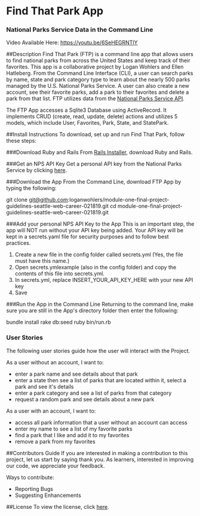 # Find That Park App
### National Parks Service Data in the Command Line
Video Available Here: https://youtu.be/6SeHEGRNTlY

##Description
Find That Park (FTP) is a command line app that allows users to find national parks from across the United States and keep track of their favorites. This app is a collaborative project by Logan Wohlers and Ellen Hatleberg. From the Command Line Interface (CLI), a user can search parks by name, state and park category type to learn about the nearly 500 parks managed by the U.S. National Parks Service. A user can also create a new account, see their favorite parks, add a park to their favorites and delete a park from that list. FTP utilizes data from the [National Parks Service API](https://www.nps.gov/subjects/developer/index.htm).

The FTP App accesses a Sqlite3 Database using ActiveRecord. It implements CRUD (create, read, update, delete) actions and utilizes 5 models, which include User, Favorites, Park, State, and StatePark.

##Install Instructions
To download, set up and run Find That Park, follow these steps:

###Download Ruby and Rails
From [Rails Installer](http://railsinstaller.org/en), download Ruby and Rails.

###Get an NPS API Key
Get a personal API key from the National Parks Service by clicking [here](https://www.nps.gov/subjects/developer/get-started.htm).

###Download the App
From the Command Line, download FTP App by typing the following:

git clone git@github.com:loganwohlers/module-one-final-project-guidelines-seattle-web-career-021819.git
cd module-one-final-project-guidelines-seattle-web-career-021819.git

###Add your personal NPS API Key to the App
This is an important step, the app will NOT run without your API key being added. Your API key will be kept in a secrets.yaml file for security purposes and to follow best practices.
1. Create a new file in the config folder called secrets.yml (Yes, the file must have this name.)
2. Open secrets.ymlexample (also in the config folder) and copy the contents of this file into secrets.yml.
3. In secrets.yml, replace INSERT_YOUR_API_KEY_HERE with your new API key
4. Save

###Run the App in the Command Line
Returning to the command line, make sure you are still in the App's directory folder then enter the following:

bundle install
rake db:seed
ruby bin/run.rb

### User Stories
The following user stories guide how the user will interact with the Project.

As a user without an account, I want to:
* enter a park name and see details about that park
* enter a state then see a list of parks that are located within it, select a park and see it's details
* enter a park category and see a list of parks from that category
* request a random park and see details about a new park

As a user with an account, I want to:
* access all park information that a user without an account can access
* enter my name to see a list of my favorite parks
* find a park that I like and add it to my favorites
* remove a park from my favorites

##Contributors Guide
If you are interested in making a contribution to this project, let us start by saying thank you. As learners, interested in improving our code, we appreciate your feedback.

Ways to contribute:
* Reporting Bugs
* Suggesting Enhancements

##License
To view the license, click [here](https://github.com/loganwohlers/module-one-final-project-guidelines-seattle-web-career-021819/blob/master/LICENSE.md).
